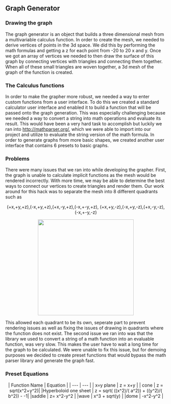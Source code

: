 ## Graph Generator
### Drawing the graph
The graph generator is an object that builds a three dimensional mesh from a multivariable calculus function. In order to create the mesh, we needed to derive vertices of points in the 3d space. We did this by performing the math formulas and getting a z for each point from -20 to 20 x and y. Once we got an array of vertices we needed to then draw the surface of this graph by connecting vertices with triangles and connecting them together. When all of these small triangles are woven together, a 3d mesh of the graph of the function is created. 

### The Calculus functions
In order to make the grapher more robust, we needed a way to enter custom functions from a user interface. To do this we created a standard calculator user interface and enabled it to build a function that will be passed onto the graph generation. This was especially challenging because we needed a way to convert a string into math operations and evaluate its result. This would have been a very hard task to accomplish but luckily we ran into http://mathparser.org/, which we were able to import into our project and utilize to evaluate the string version of the math formula. In order to generate graphs from more basic shapes, we created another user interface that contains 6 presets to basic graphs.

### Problems
There were many issues that we ran into while developing the grapher. First, the graph is unable to calculate implicit functions as the mesh would be rendered incorrectly. With more time, we may be able to determine the best ways to connect our vertices to create triangles and render them. Our work around for this hack was to separate the mesh into 8 different quadrants such as

<p align="center">
        (+x,+y,+z),(-x,+y,+z),(+x,-y,+z),(-x,+-y,+z),
        (+x,+y,-z),(-x,+y,-z),(+x,-y,-z),(-x,+-y,-z)
</p>
<p align="center">
  <img width="300" height="300" src="https://upload.wikimedia.org/wikipedia/commons/thumb/6/60/Octant_numbers.svg/220px-Octant_numbers.svg.png">
</p>

This allowed each quadrant to be its own, seperate part to prevent rendering issues as well as fixing the issues of drawing in quadrants where the function does not exist. The second issue we ran into was that the library we used to convert a string of a math function into an evaluable function, was very slow. This makes the user have to wait a long time for the graph to be calculated. We were unable to fix this issue, but for demoing purposes we decided to create preset functions that would bypass the math parser library and generate the graph fast.

### Preset Equations
<p align="center">
        | Function Name | Equation |
        | --- | --- |
        | x=y plane | z = x+y |
        | cone | z = sqrt(x^2+y^2)|
        |Hyperboloid one sheet | z = sqrt( ((x^2)/( a^2)) + ((y^2)/( b^2)) - -1|
        |saddle | z= x^2-y^2 |
        |wave | x^3 + sqrt(y) |
        |dome | -x^2-y^2 |
</p>
